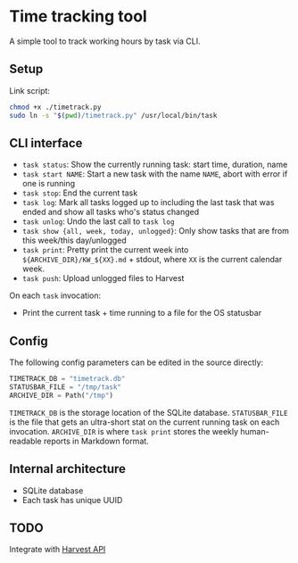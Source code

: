 # Time tracking tool

A simple tool to track working hours by task via CLI.

## Setup 

Link script:

```bash
chmod +x ./timetrack.py
sudo ln -s "$(pwd)/timetrack.py" /usr/local/bin/task
```

## CLI interface

- `task status`: Show the currently running task: start time, duration, name
- `task start NAME`: Start a new task with the name `NAME`, abort with error if one is running
- `task stop`: End the current task
- `task log`: Mark all tasks logged up to including the last task that was ended and show all tasks who's status changed
- `task unlog`: Undo the last call to `task log`
- `task show {all, week, today, unlogged}`: Only show tasks that are from this week/this day/unlogged
- `task print`: Pretty print the current week into `${ARCHIVE_DIR}/KW_${XX}.md` + stdout, where `XX` is the current calendar week.
- `task push`: Upload unlogged files to Harvest

On each `task` invocation: 
- Print the current task + time running to a file for the OS statusbar

## Config

The following config parameters can be edited in the source directly:
```python
TIMETRACK_DB = "timetrack.db"
STATUSBAR_FILE = "/tmp/task"
ARCHIVE_DIR = Path("/tmp")
```

`TIMETRACK_DB` is the storage location of the SQLite database. 
`STATUSBAR_FILE` is the file that gets an ultra-short stat on the current running task on each invocation. 
`ARCHIVE_DIR` is where `task print` stores the weekly human-readable reports in Markdown format.


## Internal architecture

- SQLite database
- Each task has unique UUID

## TODO 

Integrate with [Harvest API](https://help.getharvest.com/api-v2/timesheets-api/timesheets/time-entries/#create-a-time-entry-via-duration)
